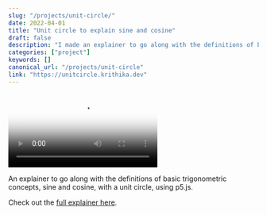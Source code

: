 ```yaml
---
slug: "/projects/unit-circle/"
date: 2022-04-01
title: "Unit circle to explain sine and cosine"
draft: false
description: "I made an explainer to go along with the definitions of basic trigonometric concepts, sine and cosine, with a unit circle. Sketched using p5.js."
categories: ["project"]
keywords: []
canonical_url: "/projects/unit-circle"
link: "https://unitcircle.krithika.dev"
---
```


<video controls preload="auto" poster="images2/unit-circle.png">
    <source src="images2/unit-circle.mp4" type="video/mp4">
</video>

An explainer to go along with the definitions of basic trigonometric concepts, sine and cosine, with a unit circle, using p5.js.

Check out the [full explainer here](https://unitcircle.krithika.dev).
